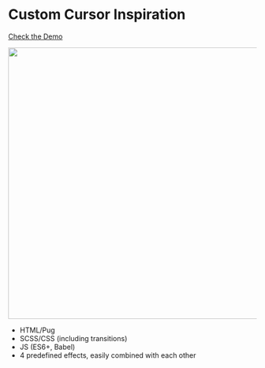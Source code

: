 # Custom Cursor Inspiration
 
[Check the Demo](https://codepen.io/nat-davydova/full/zYGLgQQ)

<img src="http://natali-davydova.me/assets/img/portfolio/custom-cursor/sample-1.jpg" width="550" />

* HTML/Pug
* SCSS/CSS (including transitions)
* JS (ES6+, Babel)
* 4 predefined effects, easily combined with each other


 

 
